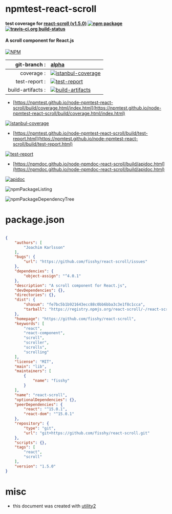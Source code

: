# npmtest-react-scroll

#### test coverage for  [react-scroll (v1.5.0)](https://github.com/fisshy/react-scroll)  [![npm package](https://img.shields.io/npm/v/npmtest-react-scroll.svg?style=flat-square)](https://www.npmjs.org/package/npmtest-react-scroll) [![travis-ci.org build-status](https://api.travis-ci.org/npmtest/node-npmtest-react-scroll.svg)](https://travis-ci.org/npmtest/node-npmtest-react-scroll)

#### A scroll component for React.js

[![NPM](https://nodei.co/npm/react-scroll.png?downloads=true&downloadRank=true&stars=true)](https://www.npmjs.com/package/react-scroll)

| git-branch : | [alpha](https://github.com/npmtest/node-npmtest-react-scroll/tree/alpha)|
|--:|:--|
| coverage : | [![istanbul-coverage](https://npmtest.github.io/node-npmtest-react-scroll/build/coverage.badge.svg)](https://npmtest.github.io/node-npmtest-react-scroll/build/coverage.html/index.html)|
| test-report : | [![test-report](https://npmtest.github.io/node-npmtest-react-scroll/build/test-report.badge.svg)](https://npmtest.github.io/node-npmtest-react-scroll/build/test-report.html)|
| build-artifacts : | [![build-artifacts](https://npmtest.github.io/node-npmtest-react-scroll/glyphicons_144_folder_open.png)](https://github.com/npmtest/node-npmtest-react-scroll/tree/gh-pages/build)|

- [https://npmtest.github.io/node-npmtest-react-scroll/build/coverage.html/index.html](https://npmtest.github.io/node-npmtest-react-scroll/build/coverage.html/index.html)

[![istanbul-coverage](https://npmtest.github.io/node-npmtest-react-scroll/build/screenCapture.buildCi.browser.%252Ftmp%252Fbuild%252Fcoverage.lib.html.png)](https://npmtest.github.io/node-npmtest-react-scroll/build/coverage.html/index.html)

- [https://npmtest.github.io/node-npmtest-react-scroll/build/test-report.html](https://npmtest.github.io/node-npmtest-react-scroll/build/test-report.html)

[![test-report](https://npmtest.github.io/node-npmtest-react-scroll/build/screenCapture.buildCi.browser.%252Ftmp%252Fbuild%252Ftest-report.html.png)](https://npmtest.github.io/node-npmtest-react-scroll/build/test-report.html)

- [https://npmdoc.github.io/node-npmdoc-react-scroll/build/apidoc.html](https://npmdoc.github.io/node-npmdoc-react-scroll/build/apidoc.html)

[![apidoc](https://npmdoc.github.io/node-npmdoc-react-scroll/build/screenCapture.buildCi.browser.%252Ftmp%252Fbuild%252Fapidoc.html.png)](https://npmdoc.github.io/node-npmdoc-react-scroll/build/apidoc.html)

![npmPackageListing](https://npmtest.github.io/node-npmtest-react-scroll/build/screenCapture.npmPackageListing.svg)

![npmPackageDependencyTree](https://npmtest.github.io/node-npmtest-react-scroll/build/screenCapture.npmPackageDependencyTree.svg)



# package.json

```json

{
    "authors": [
        "Joachim Karlsson"
    ],
    "bugs": {
        "url": "https://github.com/fisshy/react-scroll/issues"
    },
    "dependencies": {
        "object-assign": "^4.0.1"
    },
    "description": "A scroll component for React.js",
    "devDependencies": {},
    "directories": {},
    "dist": {
        "shasum": "fe7bc5b1b921643ecc88c0bb6bba3c3e1f8c1cca",
        "tarball": "https://registry.npmjs.org/react-scroll/-/react-scroll-1.5.0.tgz"
    },
    "homepage": "https://github.com/fisshy/react-scroll",
    "keywords": [
        "react",
        "react-component",
        "scroll",
        "scroller",
        "scrolls",
        "scrolling"
    ],
    "license": "MIT",
    "main": "lib",
    "maintainers": [
        {
            "name": "fisshy"
        }
    ],
    "name": "react-scroll",
    "optionalDependencies": {},
    "peerDependencies": {
        "react": "^15.0.1",
        "react-dom": "^15.0.1"
    },
    "repository": {
        "type": "git",
        "url": "git+https://github.com/fisshy/react-scroll.git"
    },
    "scripts": {},
    "tags": [
        "react",
        "scroll"
    ],
    "version": "1.5.0"
}
```



# misc
- this document was created with [utility2](https://github.com/kaizhu256/node-utility2)
